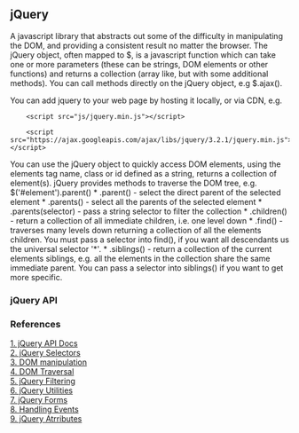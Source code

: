 ## jQuery

A javascript library that abstracts out some of the difficulty in manipulating the DOM, and providing a consistent result no matter the browser. The jQuery object, often mapped to $, is a javascript function which can take one or more parameters (these can be strings, DOM elements or other functions) and returns a collection (array like, but with some additional methods). You can call methods directly on the jQuery object, e.g $.ajax(). 

You can add jquery to your web page by hosting it locally, or via CDN, e.g.

```text
    <script src="js/jquery.min.js"></script> 
    
    <script src="https://ajax.googleapis.com/ajax/libs/jquery/3.2.1/jquery.min.js"></script>
```

You can use the jQuery object to quickly access DOM elements, using the elements tag name, class or id defined as a string, returns a collection of element(s). jQuery provides methods to traverse the DOM tree, e.g. $('#element').parent()
    * .parent() - select the direct parent of the selected element 
    * .parents() - select all the parents of the selected element
    * .parents(selector) - pass a string selector to filter the collection
    * .children() - return a collection of all immediate children, i.e. one level down
    * .find() - traverses many levels down returning a collection of all the elements children. You must pass a selector into find(), if you want all descendants us the universal selector '*'.
    * .siblings() - return a collection of the current elements siblings, e.g. all the elements in the collection share the same immediate parent. You can pass a selector into siblings() if you want to get more specific.
    
    
### jQuery API





### References

[1. jQuery API Docs](http://api.jquery.com/)  
[2. jQuery Selectors](http://api.jquery.com/category/selectors/)      
[3. DOM manipulation](http://api.jquery.com/category/manipulation/)  
[4. DOM Traversal](http://api.jquery.com/category/traversing/)  
[5. jQuery Filtering](http://api.jquery.com/category/traversing/filtering/)  
[6. jQuery Utilities](http://api.jquery.com/category/utilities/)  
[7. jQuery Forms](http://api.jquery.com/category/forms/)  
[8. Handling Events](http://api.jquery.com/category/events/)  
[9. jQuery Atrributes](http://api.jquery.com/category/attributes/)  
 
 
    
